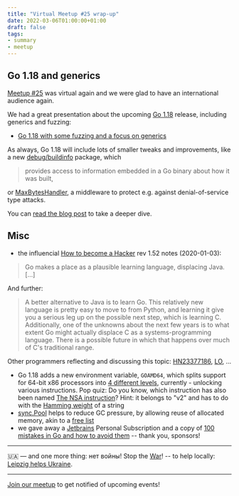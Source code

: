 ```yaml
---
title: "Virtual Meetup #25 wrap-up"
date: 2022-03-06T01:00:00+01:00
draft: false
tags:
- summary
- meetup
---
```


## Go 1.18 and generics

[Meetup #25](https://www.meetup.com/Leipzig-Golang/events/282941887/) was
virtual again and we were glad to have an international audience again.

We had a great presentation about the upcoming [Go 1.18](https://tip.golang.org/doc/go1.18) release, including generics and fuzzing:

* [Go 1.18 with some fuzzing and a focus on generics](https://www.klingt.net/articles/go-1-18-with-some-fuzzing-and-a-focus-on-generics.html)

As always, Go 1.18 will include lots of smaller tweaks and improvements, like a
new [debug/buildinfo](https://pkg.go.dev/debug/buildinfo) package, which

> provides access to information embedded in a Go binary about how it was built,

or [MaxBytesHandler](https://pkg.go.dev/net/http@master#MaxBytesHandler), a
middleware to protect e.g. against denial-of-service type attacks.

You can [read the blog
post](https://www.klingt.net/articles/go-1-18-with-some-fuzzing-and-a-focus-on-generics.html)
to take a deeper dive.

## Misc

* the influencial [How to become a Hacker](http://www.catb.org/~esr/faqs/hacker-howto.html) rev 1.52 notes (2020-01-03):

> Go makes a place as a plausible learning language, displacing Java. [...]

And further:

> A better alternative to Java is to learn Go. This relatively new language is
> pretty easy to move to from Python, and learning it give you a serious leg up
> on the possible next step, which is learning C. Additionally, one of the
> unknowns about the next few years is to what extent Go might actually
> displace C as a systems-programming language. There is a possible future in
> which that happens over much of C's traditional range.

Other programmers reflecting and discussing this topic:
[HN23377186](https://news.ycombinator.com/item?id=23377186),
[LO](https://lobste.rs/search?q=%22how+to+become+a+hacker%22&what=stories&order=newest), ...

* Go 1.18 adds a new environment variable, `GOAMD64`, which splits support
  for 64-bit x86 processors into [4 different levels](https://github.com/golang/go/wiki/MinimumRequirements#amd64), currently - unlocking
various instructions. Pop quiz: Do you know, which instruction has also been
named [The NSA instruction](https://vaibhavsagar.com/blog/2019/09/08/popcount/)?
Hint: it belongs to "v2" and has to do with the [Hamming weight](https://en.wikipedia.org/wiki/Hamming_weight) of a string
* [sync.Pool](https://pkg.go.dev/sync#Pool) helps to reduce GC pressure, by allowing reuse of allocated memory, akin to a [free list](https://en.wikipedia.org/wiki/Free_list)
* we gave away a [Jetbrains](https://www.jetbrains.com/) Personal Subscription and a copy of [100 mistakes in
  Go and how to avoid
them](https://www.manning.com/books/100-go-mistakes-and-how-to-avoid-them) --
thank you, sponsors!

----

🇺🇦 &mdash; and one more thing: нет войны! Stop the
[War](https://en.wikipedia.org/wiki/2022_Russian_invasion_of_Ukraine)! -- to help locally: [Leipzig helps Ukraine](https://leipzig-helps-ukraine.de).


----

[Join our meetup](https://www.meetup.com/Leipzig-Golang) to get notified of
upcoming events!

